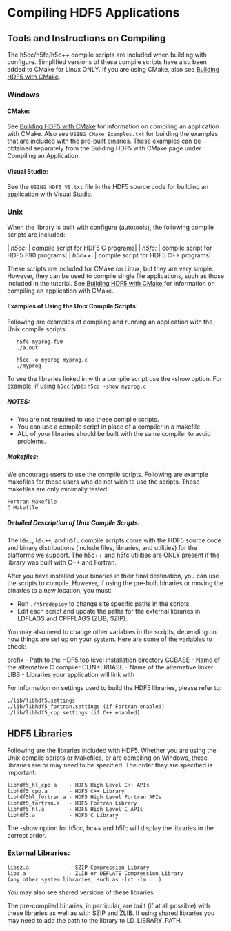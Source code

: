 # Compiling HDF5 Applications

## Tools and Instructions on Compiling

The h5cc/h5fc/h5c++ compile scripts are included when building with configure. Simplified versions of these compile scripts have also been added to CMake for Linux ONLY. If you are using CMake, also see [Building HDF5 with CMake](https://raw.githubusercontent.com/HDFGroup/hdf5/hdf5_1_14_3/release_docs/INSTALL_CMake.txt).

### Windows

#### CMake:

See [Building HDF5 with CMake](https://raw.githubusercontent.com/HDFGroup/hdf5/hdf5_1_14_3/release_docs/INSTALL_CMake.txt) for information on compiling an application with CMake. Also see `USING_CMake_Examples.txt` for building the examples that are included with the pre-built binaries. These examples can be obtained separately from the Building HDF5 with CMake page under Compiling an Application.

#### Visual Studio:

See the `USING_HDF5_VS.txt` file in the HDF5 source code for building an application with Visual Studio.

### Unix
When the library is built with configure (autotools), the following compile scripts are included:

| *h5cc:* |   compile script for HDF5 C programs| 
| *h5fc:*   | compile script for HDF5 F90 programs| 
|    *h5c++:*  |  compile script for HDF5 C++ programs| 

These scripts are included for CMake on Linux, but they are very simple. However, they can be used to compile single file applications, such as those included in the tutorial. See [Building HDF5 with CMake](https://raw.githubusercontent.com/HDFGroup/hdf5/hdf5_1_14_3/release_docs/INSTALL_CMake.txt) for information on compiling an application with CMake.

#### Examples of Using the Unix Compile Scripts:

Following are examples of compiling and running an application with the Unix compile scripts:
```
   h5fc myprog.f90
   ./a.out

   h5cc -o myprog myprog.c
   ./myprog
```

To see the libraries linked in with a compile script use the -show option. For example, if using `h5cc` type:
   `h5cc -show myprog.c`

##### NOTES:

* You are not required to use these compile scripts.
* You can use a compile script in place of a compiler in a makefile.
* ALL of your libraries should be built with the same compiler to avoid problems.

##### Makefiles:

We encourage users to use the compile scripts. Following are example makefiles for those users who do not wish to use the scripts. These makefiles are only minimally tested:

    Fortran Makefile
    C Makefile

##### Detailed Description of Unix Compile Scripts:

The `h5cc`, `h5c++`, and `h5fc` compile scripts come with the HDF5 source code and binary distributions (include files, libraries, and utilities) for the platforms we support. The h5c++ and h5fc utilities are ONLY present if the library was built with C++ and Fortran.

After you have installed your binaries in their final destination, you can use the scripts to compile. However, if using the pre-built binaries or moving the binaries to a new location, you must:

* Run `./h5redeploy` to change site specific paths in the scripts.
* Edit each script and update the paths for the external libraries in LDFLAGS and CPPFLAGS (ZLIB, SZIP).

You may also need to change other variables in the scripts, depending on how things are set up on your system. Here are some of the variables to check:

  prefix      - Path to the HDF5 top level installation directory
  CCBASE      - Name of the alternative C compiler
  CLINKERBASE - Name of the alternative linker
  LIBS        - Libraries your application will link with

For information on settings used to build the HDF5 libraries, please refer to:

    ./lib/libhdf5.settings 
    ./lib/libhdf5_fortran.settings (if Fortran enabled)  
    ./lib/libhdf5_cpp.settings (if C++ enabled)

## HDF5 Libraries

Following are the libraries included with HDF5. Whether you are using the Unix compile scripts or Makefiles, or are compiling on Windows, these libraries are or may need to be specified. The order they are specified is important:

    libhdf5_hl_cpp.a    - HDF5 High Level C++ APIs 
    libhdf5_cpp.a       - HDF5 C++ Library  
    libhdf5hl_fortran.a - HDF5 High Level Fortran APIs
    libhdf5_fortran.a   - HDF5 Fortran Library
    libhdf5_hl.a        - HDF5 High Level C APIs
    libhdf5.a           - HDF5 C Library

The -show option for h5cc, hc++ and h5fc will display the libraries in the correct order.

### External Libraries:

    libsz.a             - SZIP Compression Library
    libz.a              - ZLIB or DEFLATE Compression Library
    (any other system libraries, such as -lrt -lm ...)

You may also see shared versions of these libraries.

The pre-compiled binaries, in particular, are built (if at all possible) with these libraries as well as with SZIP and ZLIB. If using shared libraries you may need to add the path to the library to LD_LIBRARY_PATH.
